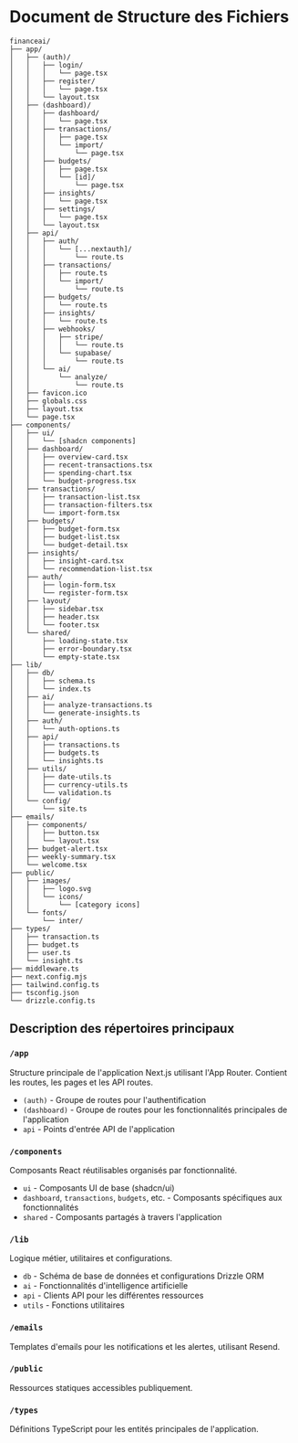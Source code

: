 # Document de Structure des Fichiers

```
financeai/
├── app/
│   ├── (auth)/
│   │   ├── login/
│   │   │   └── page.tsx
│   │   ├── register/
│   │   │   └── page.tsx
│   │   └── layout.tsx
│   ├── (dashboard)/
│   │   ├── dashboard/
│   │   │   └── page.tsx
│   │   ├── transactions/
│   │   │   ├── page.tsx
│   │   │   └── import/
│   │   │       └── page.tsx
│   │   ├── budgets/
│   │   │   ├── page.tsx
│   │   │   └── [id]/
│   │   │       └── page.tsx
│   │   ├── insights/
│   │   │   └── page.tsx
│   │   ├── settings/
│   │   │   └── page.tsx
│   │   └── layout.tsx
│   ├── api/
│   │   ├── auth/
│   │   │   └── [...nextauth]/
│   │   │       └── route.ts
│   │   ├── transactions/
│   │   │   ├── route.ts
│   │   │   └── import/
│   │   │       └── route.ts
│   │   ├── budgets/
│   │   │   └── route.ts
│   │   ├── insights/
│   │   │   └── route.ts
│   │   ├── webhooks/
│   │   │   ├── stripe/
│   │   │   │   └── route.ts
│   │   │   └── supabase/
│   │   │       └── route.ts
│   │   └── ai/
│   │       └── analyze/
│   │           └── route.ts
│   ├── favicon.ico
│   ├── globals.css
│   ├── layout.tsx
│   └── page.tsx
├── components/
│   ├── ui/
│   │   └── [shadcn components]
│   ├── dashboard/
│   │   ├── overview-card.tsx
│   │   ├── recent-transactions.tsx
│   │   ├── spending-chart.tsx
│   │   └── budget-progress.tsx
│   ├── transactions/
│   │   ├── transaction-list.tsx
│   │   ├── transaction-filters.tsx
│   │   └── import-form.tsx
│   ├── budgets/
│   │   ├── budget-form.tsx
│   │   ├── budget-list.tsx
│   │   └── budget-detail.tsx
│   ├── insights/
│   │   ├── insight-card.tsx
│   │   └── recommendation-list.tsx
│   ├── auth/
│   │   ├── login-form.tsx
│   │   └── register-form.tsx
│   ├── layout/
│   │   ├── sidebar.tsx
│   │   ├── header.tsx
│   │   └── footer.tsx
│   └── shared/
│       ├── loading-state.tsx
│       ├── error-boundary.tsx
│       └── empty-state.tsx
├── lib/
│   ├── db/
│   │   ├── schema.ts
│   │   └── index.ts
│   ├── ai/
│   │   ├── analyze-transactions.ts
│   │   └── generate-insights.ts
│   ├── auth/
│   │   └── auth-options.ts
│   ├── api/
│   │   ├── transactions.ts
│   │   ├── budgets.ts
│   │   └── insights.ts
│   ├── utils/
│   │   ├── date-utils.ts
│   │   ├── currency-utils.ts
│   │   └── validation.ts
│   └── config/
│       └── site.ts
├── emails/
│   ├── components/
│   │   ├── button.tsx
│   │   └── layout.tsx
│   ├── budget-alert.tsx
│   ├── weekly-summary.tsx
│   └── welcome.tsx
├── public/
│   ├── images/
│   │   ├── logo.svg
│   │   └── icons/
│   │       └── [category icons]
│   └── fonts/
│       └── inter/
├── types/
│   ├── transaction.ts
│   ├── budget.ts
│   ├── user.ts
│   └── insight.ts
├── middleware.ts
├── next.config.mjs
├── tailwind.config.ts
├── tsconfig.json
└── drizzle.config.ts
```

## Description des répertoires principaux

### `/app`
Structure principale de l'application Next.js utilisant l'App Router. Contient les routes, les pages et les API routes.

- `(auth)` - Groupe de routes pour l'authentification
- `(dashboard)` - Groupe de routes pour les fonctionnalités principales de l'application
- `api` - Points d'entrée API de l'application

### `/components`
Composants React réutilisables organisés par fonctionnalité.

- `ui` - Composants UI de base (shadcn/ui)
- `dashboard`, `transactions`, `budgets`, etc. - Composants spécifiques aux fonctionnalités
- `shared` - Composants partagés à travers l'application

### `/lib`
Logique métier, utilitaires et configurations.

- `db` - Schéma de base de données et configurations Drizzle ORM
- `ai` - Fonctionnalités d'intelligence artificielle
- `api` - Clients API pour les différentes ressources
- `utils` - Fonctions utilitaires

### `/emails`
Templates d'emails pour les notifications et les alertes, utilisant Resend.

### `/public`
Ressources statiques accessibles publiquement.

### `/types`
Définitions TypeScript pour les entités principales de l'application. 
